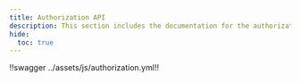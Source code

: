 ```yaml
---
title: Authorization API
description: This section includes the documentation for the authorization APIs.
hide:
  toc: true
---
```


!!swagger ../assets/js/authorization.yml!!
